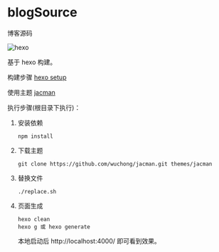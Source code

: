 # blogSource
博客源码

 ![hexo](https://hexo.io/icon/favicon-32x32.png)

基于 hexo 构建。

构建步骤 	[hexo setup](https://hexo.io/zh-cn/docs/setup.html)

使用主题	 	[jacman](http://wuchong.me/jacman/how-to-use-jacman/)



执行步骤(根目录下执行)：

1. 安装依赖	 

   ```
   npm install
   ```

2. 下载主题

   ```shell
   git clone https://github.com/wuchong/jacman.git themes/jacman
   ```


3. 替换文件

   ```shell
   ./replace.sh
   ```


4. 页面生成

   ```shell
   hexo clean
   hexo g 或 hexo generate
   ```
   本地启动后 http://localhost:4000/ 即可看到效果。
